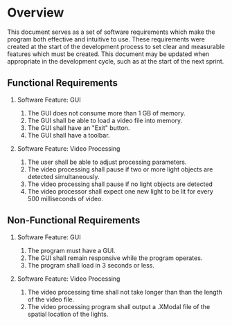 # Overview

<!---(Describe the purpose of this document in 1 paragraph of less … hint: it is your SRS)-->
This document serves as a set of software requirements which make the program both effective and intuitive to use. These requirements were created at the start of the development process to set clear and measurable features which must be created. This document may be updated when appropriate in the development cycle, such as at the start of the next sprint. 

## Functional Requirements

1. Software Feature: GUI
    1. The GUI does not consume more than 1 GB of memory.
    2. The GUI shall be able to load a video file into memory.
    3. The GUI shall have an "Exit" button.
    4. The GUI shall have a toolbar.
    
2. Software Feature: Video Processing
    1. The user shall be able to adjust processing parameters.
    2. The video processing shall pause if two or more light objects are detected simultaneously.
    3. The video processing shall pause if no light objects are detected
    4. The video processor shall expect one new light to be lit for every 500 milliseconds of video.

## Non-Functional Requirements

1. Software Feature: GUI
    1. The program must have a GUI.
    2. The GUI shall remain responsive while the program operates. 
    3. The program shall load in 3 seconds or less. 

 2. Software Feature: Video Processing
    1. The video processing time shall not take longer than than the length of the video file.
    2. The video processing program shall output a .XModal file of the spatial location of the lights.
